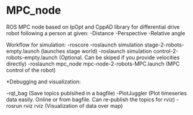 # MPC_node
ROS MPC node based on IpOpt and CppAD library for differential drive robot following a person at given:
-Distance
-Perspective
-Relative angle

Workflow for simulation:
-roscore
-roslaunch simulation stage-2-robots-empty.launch    (launches stage world)
-roslaunch simulation control-2-robots-empty.launch  (Optional. Can be skiped if you provide velocities directly)
-roslaunch mpc_node mpc-node-2-robots-MPC.launch     (MPC control of the robot)

*Debugging and visualization:

-rqt_bag   		(Save topics publsihed in a bagfile)
-PlotJuggler  		(Plot timeseries data easily. Online or from bagfile. Can re-publish the topics for rviz)
-rosrun rviz rviz	(Visualization of data over map)
